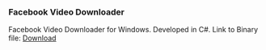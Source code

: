 ### Facebook Video Downloader
Facebook Video Downloader for Windows. Developed in C#. 
Link to Binary file: [Download](https://github.com/ajithkp560/fb-video-downloader/raw/master/bin/Release/FacebookVideoDownloader.exe)
